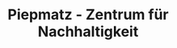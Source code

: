 ---
title: "Piepmatz - Zentrum für Nachhaltigkeit"
url: /kempten-allgaeu/piepmatz-zentrum-fuer-nachhaltigkeit-zwingerstrasse/
shop: Kleidung
---